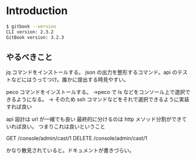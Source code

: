 # Introduction

```sh
$ gitbook --version
CLI version: 2.3.2
GitBook version: 3.2.3
```

## やるべきこと

jq コマンドをインストールする。
json の出力を整形するコマンド。api のテストなどにはうってつけ。誰かに提出する時見やすい。

peco コマンドをインストールする。
→peco で ls などをコンソール上で選択できるようになる。
→ そのため ssh コマンドなどをそれで選択できるように実装すれば良い

api 設計は url が一緒でも良い
最終的に分けるのは http メソッド分割ができていれば良い。
つまりこれは良いということ

GET /console/admin/cast/1
DELETE /console/admin/cast/1

かなり散見されていると。ドキュメントが書きづらい。
